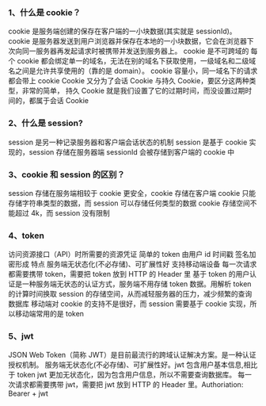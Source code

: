 ### 1、什么是 cookie？
cookie 是服务端创建的保存在客户端的一小块数据(其实就是 sessionId)。
cookie 是服务器发送到用户浏览器并保存在本地的一小块数据，它会在浏览器下次向同一服务器再发起请求时被携带并发送到服务器上。
cookie 是不可跨域的
每个 cookie 都会绑定单一的域名，无法在别的域名下获取使用，一级域名和二级域名之间是允许共享使用的（靠的是 domain）。
cookie 容量小，同一域名下的请求都会带上 cookie
Cookie 又分为了会话 Cookie 与持久 Cookie，要区分这两种类型，非常的简单，
持久 Cookie 就是我们设置了它的过期时间，而没设置过期时间的，都属于会话 Cookie

### 2、什么是 session?
session 是另一种记录服务器和客户端会话状态的机制
session 是基于 cookie 实现的，session 存储在服务器端 sessionId 会被存储到客户端的 cookie 中

### 3、cookie 和 session 的区别？
session 存储在服务端相较于 cookie 更安全，cookie 存储在客户端
cookie 只能存储字符串类型的数据，而 session 可以存储任何类型的数据
cookie 存储空间不能超过 4k，而 session 没有限制

### 4、token
访问资源接口（API）时所需要的资源凭证
简单的 token 由用户 id 时间戳 签名加密形成
特点
服务端无状态化(不必存储)、可扩展性好
支持移动端设备
每一次请求都需要携带 token，需要把 token 放到 HTTP 的 Header 里
基于 token 的用户认证是一种服务端无状态的认证方式，服务端不用存储 token 数据。用解析 token 的计算时间换取 session 的存储空间，从而减轻服务器的压力，减少频繁的查询数据库
移动端对 cookie 的支持不是很好，而 session 需要基于 cookie 实现，所以移动端常用的是 token

### 5、jwt
JSON Web Token（简称 JWT）是目前最流行的跨域认证解决方案。是一种认证授权机制。
服务端无状态化(不必存储)、可扩展性好。jwt 包含用户基本信息,相比于 token jwt 更加无状态化，因为包含用户信息，所以不需要查询数据库。
每一次请求都需要携带 jwt，需要把 jwt 放到 HTTP 的 Header 里。Authoriation: Bearer + jwt
